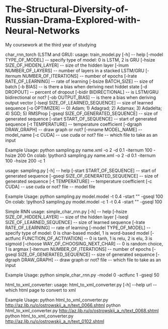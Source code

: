 # The-Structural-Diversity-of-Russian-Drama-Explored-with-Neural-Networks
My coursework at the third year of studying

char_rnn_torch (LSTM and GRU):
usage: train_model.py
[-h] -- help
[-model TYPE_OF_MODEL] -- specify type of model: 0 is LSTM, 2 is GRU
[-hsize SIZE_OF_HIDDEN_LAYER] -- size of the hidden layer
[-lnum NUMBER_OF_LAYERS] -- number of layers in a stacked LSTM/GRU
[-iternum NUMBER_OF_ITERATIONS] -- number of epochs
[-lrate RATE_OF_LEARNING] -- rate of learning
[-bsize BATCH_SIZE] -- size of batch
[-b BIAS] -- is there a bias when deriving next hiddet state
[-d DROPOUT] -- percent of dropout
[-bidir BIDIRECTIONAL] -- is LSTM/GRU bidirectional or not?
[-ob OUTPUT_BIAS] -- is there a bias when deriving output vector
[-lseql SIZE_OF_LEARNED_SEQUENCE] -- size of learned sequence
[-o OPTIMIZER] -- 0) Adam; 1) Adagrad; 2) Adamax; 3) Adadelta; 4) SGD; 5) RMSProp
[-gseql SIZE_OF_GENERATED_SEQUENCE] -- size of generated sequence
[-start START_OF_SEQUENCE] -- start of generated sequence
[-t TEMPERATURE] -- temperature coefficient
[-dgraph DRAW_GRAPH] -- draw graph or not?
[-mname MODEL_NAME] -- model_name
[-c CUDA] -- use cuda or not?
file -- which file to take as an input

Example Usage:
python sampling.py name.xml -o 2 -d 0.1 -iternum 100 -hsize 200
On colab: !python3 sampling.py name.xml -o 2 -d 0.1 -iternum 100 -hsize 200 -c 1

usage: sampling.py
[-h] -- help
[-start START_OF_SEQUENCE] -- start of generated sequence
[-gseql SIZE_OF_GENERATED_SEQUENCE] -- size of generated sequence
[-t TEMPERATURE] -- temperature coefficient
[-c CUDA] -- use cuda or not?
file -- model file

Example Usage:
python sampling.py model.model -t 0.4 -start "<speaker>" -gseql 100
On colab: !python3 sampling.py model.model -c 1 -t 0.4 -start "<speaker>" -gseql 100

Simple RNN
usage: simple_char_rnn.py
[-h] -- help
[-hsize SIZE_OF_HIDDEN_LAYER] -- size of the hidden layer
[-lseql SIZE_OF_LEARNED_SEQUENCE] -- size of learned sequence
[-lrate RATE_OF_LEARNING] -- rate of learning
[-model TYPE_OF_MODEL] -- specify type of model: 0 is char-based model, 1 is word-based model
[-actfunc FUNCTION_OF_ACTIVATION] -- 0 is tanh, 1 is relu, 2 is elu, 3 is sigmoid
[-choose WAY_OF_CHOOSING_NEXT_CHAR] -- 0 is random choice, 1 is argmax
[-iternum NUMBER_OF_ITERATIONS] -- number of epochs
[-gseql SIZE_OF_GENERATED_SEQUENCE] -- size of generated sequence
[-dgraph DRAW_GRAPH] -- draw graph or not?
file -- which file to take as an input

Example Usage:
python simple_char_rnn.py -model 0 -actfunc 1 -gseql 50

html_to_xml_converter:
usage: html_to_xml_converter.py
[-h] --help
url -- which html page to convert to xml

Example Usage:
python html_to_xml_converter.py http://az.lib.ru/o/ostrowskij_a_n/text_0066.shtml
python html_to_xml_converter.py http://az.lib.ru/o/ostrowskij_a_n/text_0068.shtml
python html_to_xml_converter.py http://az.lib.ru/o/ostrowskij_a_n/text_0102.shtml
